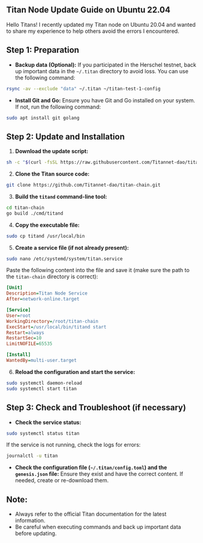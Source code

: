 ## Titan Node Update Guide on Ubuntu 22.04

Hello Titans! I recently updated my Titan node on Ubuntu 20.04 and wanted to share my experience to help others avoid the errors I encountered.

## Step 1: Preparation

* **Backup data (Optional):** If you participated in the Herschel testnet, back up important data in the `~/.titan` directory to avoid loss. You can use the following command:

```bash
rsync -av --exclude "data" ~/.titan ~/titan-test-1-config
```

* **Install Git and Go:** Ensure you have Git and Go installed on your system. If not, run the following command:

```bash
sudo apt install git golang
```

## Step 2: Update and Installation

1. **Download the update script:**

```bash
sh -c "$(curl -fsSL https://raw.githubusercontent.com/Titannet-dao/titan-chain/main/scripts/update.sh)"
```

2. **Clone the Titan source code:**

```bash
git clone https://github.com/Titannet-dao/titan-chain.git
```

3. **Build the `titand` command-line tool:**

```bash
cd titan-chain
go build ./cmd/titand
```

4. **Copy the executable file:**

```bash
sudo cp titand /usr/local/bin
```

5. **Create a service file (if not already present):**

```bash
sudo nano /etc/systemd/system/titan.service
```

Paste the following content into the file and save it (make sure the path to the `titan-chain` directory is correct):

```ini
[Unit]
Description=Titan Node Service
After=network-online.target

[Service]
User=root
WorkingDirectory=/root/titan-chain
ExecStart=/usr/local/bin/titand start
Restart=always
RestartSec=10
LimitNOFILE=65535

[Install]
WantedBy=multi-user.target
```

6. **Reload the configuration and start the service:**

```bash
sudo systemctl daemon-reload
sudo systemctl start titan
```

## Step 3: Check and Troubleshoot (if necessary)

* **Check the service status:**

```bash
sudo systemctl status titan
```

If the service is not running, check the logs for errors:

```bash
journalctl -u titan
```

* **Check the configuration file (`~/.titan/config.toml`) and the `genesis.json` file:** Ensure they exist and have the correct content. If needed, create or re-download them.

## Note:

* Always refer to the official Titan documentation for the latest information.
* Be careful when executing commands and back up important data before updating.

